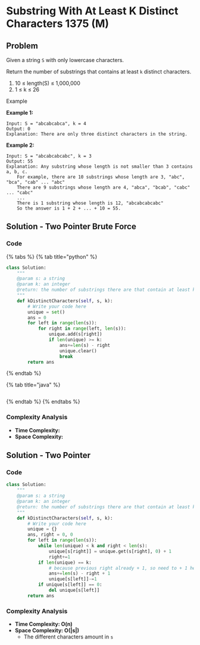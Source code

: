 # Substring With At Least K Distinct Characters 1375 \(M\)

## Problem

Given a string `S` with only lowercase characters.

Return the number of substrings that contains at least `k` distinct characters.

1. 10 ≤ length\(S\) ≤ 1,000,000
2. 1 ≤ k ≤ 26

Example

**Example 1:**

```text
Input: S = "abcabcabca", k = 4
Output: 0
Explanation: There are only three distinct characters in the string.
```

**Example 2:**

```text
Input: S = "abcabcabcabc", k = 3
Output: 55
Explanation: Any substring whose length is not smaller than 3 contains a, b, c.
    For example, there are 10 substrings whose length are 3, "abc", "bca", "cab" ... "abc"
    There are 9 substrings whose length are 4, "abca", "bcab", "cabc" ... "cabc"
    ...
    There is 1 substring whose length is 12, "abcabcabcabc"
    So the answer is 1 + 2 + ... + 10 = 55.
```

## Solution - Two Pointer Brute Force

### Code

{% tabs %}
{% tab title="python" %}
```python
class Solution:
    """
    @param s: a string
    @param k: an integer
    @return: the number of substrings there are that contain at least k distinct characters
    """
    def kDistinctCharacters(self, s, k):
        # Write your code here
        unique = set()
        ans = 0
        for left in range(len(s)):
            for right in range(left, len(s)):
                unique.add(s[right])
                if len(unique) >= k:
                    ans+=len(s) - right
                    unique.clear()
                    break
        return ans

```
{% endtab %}

{% tab title="java" %}
```

```
{% endtab %}
{% endtabs %}

### Complexity Analysis

* **Time Complexity:**
* **Space Complexity:**

## Solution - Two Pointer 

### Code

```python
class Solution:
    """
    @param s: a string
    @param k: an integer
    @return: the number of substrings there are that contain at least k distinct characters
    """
    def kDistinctCharacters(self, s, k):
        # Write your code here
        unique = {}
        ans, right = 0, 0
        for left in range(len(s)):
            while len(unique) < k and right < len(s):
                unique[s[right]] = unique.get(s[right], 0) + 1
                right+=1
            if len(unique) == k:
                # because previous right already + 1, so need to + 1 here
                ans+=len(s) - right + 1
                unique[s[left]]-=1
            if unique[s[left]] == 0:
                del unique[s[left]]
        return ans

```

### Complexity Analysis

* **Time Complexity: O\(n\)**
* **Space Complexity: O\(\|s\|\)**
  * The different characters amount in `s`

